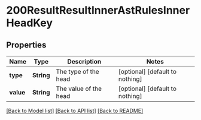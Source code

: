 # 200ResultResultInnerAstRulesInnerHeadKey


## Properties
Name | Type | Description | Notes
------------ | ------------- | ------------- | -------------
**type** | **String** | The type of the head | [optional] [default to nothing]
**value** | **String** | The value of the head | [optional] [default to nothing]


[[Back to Model list]](../README.md#models) [[Back to API list]](../README.md#api-endpoints) [[Back to README]](../README.md)



